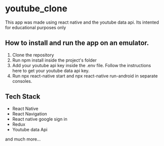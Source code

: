 # youtube_clone
This app was made using react native and the youtube data api. Its intented for educational purposes only 

## How to install and run the app on an emulator.
1. Clone the repository
2. Run npm install inside the project's folder
3. Add your youtube api key inside the .env file. Follow the instructions here to get your youtube data api key.   
4. Run npx react-native start and npx react-native run-android in separate consoles.

## Tech Stack
- React Native
- React Navigation
- React native google sign in
- Redux
- Youtube data Api

and much more...
